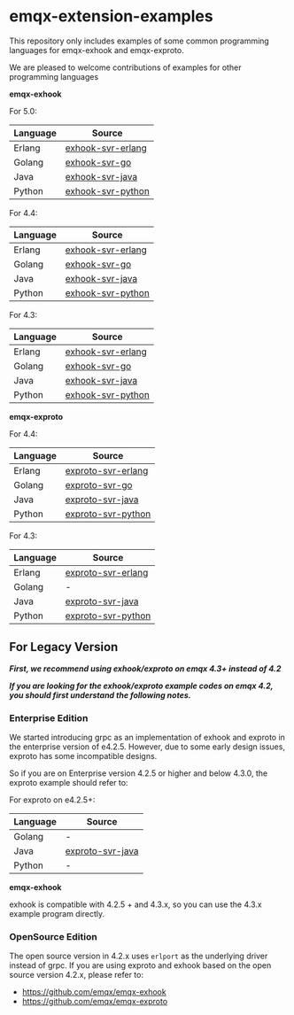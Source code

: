 # emqx-extension-examples

This repository only includes examples of some common programming languages for emqx-exhook and emqx-exproto.

We are pleased to welcome contributions of examples for other  programming languages


**emqx-exhook**

For 5.0:

| Language | Source                                                       |
| -------- | ------------------------------------------------------------ |
| Erlang   | [exhook-svr-erlang](https://github.com/emqx/emqx-extension-examples/tree/for-emqx-v5.0/exhook-svr-erlang) |
| Golang   | [exhook-svr-go](https://github.com/emqx/emqx-extension-examples/tree/for-emqx-v5.0/exhook-svr-go) |
| Java     | [exhook-svr-java](https://github.com/emqx/emqx-extension-examples/tree/for-emqx-v5.0/exhook-svr-java) |
| Python   | [exhook-svr-python](https://github.com/emqx/emqx-extension-examples/tree/for-emqx-v5.0/exhook-svr-python) |


For 4.4:

| Language | Source                                                       |
| -------- | ------------------------------------------------------------ |
| Erlang   | [exhook-svr-erlang](https://github.com/emqx/emqx-extension-examples/tree/for-emqx-v44/exhook-svr-erlang) |
| Golang   | [exhook-svr-go](https://github.com/emqx/emqx-extension-examples/tree/for-emqx-v44/exhook-svr-go) |
| Java     | [exhook-svr-java](https://github.com/emqx/emqx-extension-examples/tree/for-emqx-v44/exhook-svr-java) |
| Python   | [exhook-svr-python](https://github.com/emqx/emqx-extension-examples/tree/for-emqx-v44/exhook-svr-python) |


For 4.3:

| Language | Source                                                       |
| -------- | ------------------------------------------------------------ |
| Erlang   | [exhook-svr-erlang](https://github.com/emqx/emqx-extension-examples/tree/for-emqx-v43/exhook-svr-erlang) |
| Golang   | [exhook-svr-go](https://github.com/emqx/emqx-extension-examples/tree/for-emqx-v43/exhook-svr-go) |
| Java     | [exhook-svr-java](https://github.com/emqx/emqx-extension-examples/tree/for-emqx-v43/exhook-svr-java) |
| Python   | [exhook-svr-python](https://github.com/emqx/emqx-extension-examples/tree/for-emqx-v43/exhook-svr-python) |


**emqx-exproto**

For 4.4:

| Language | Source                                                                                               |
| -------- |------------------------------------------------------------------------------------------------------|
| Erlang   | [exproto-svr-erlang](https://github.com/emqx/emqx-extension-examples/tree/master/exproto-svr-erlang) |
| Golang   | [exproto-svr-go](https://github.com/emqx/emqx-extension-examples/tree/master/exproto-svr-go)         |
| Java     | [exproto-svr-java](https://github.com/emqx/emqx-extension-examples/tree/master/exproto-svr-java)     |
| Python   | [exproto-svr-python](https://github.com/emqx/emqx-extension-examples/tree/master/exproto-svr-python) |

For 4.3:

| Language | Source                                                       |
| -------- | ------------------------------------------------------------ |
| Erlang   | [exproto-svr-erlang](https://github.com/emqx/emqx-extension-examples/tree/for-emqx-v43/exproto-svr-erlang) |
| Golang   | -                                                            |
| Java     | [exproto-svr-java](https://github.com/emqx/emqx-extension-examples/tree/for-emqx-v43/exproto-svr-java)     |
| Python   | [exproto-svr-python](https://github.com/emqx/emqx-extension-examples/tree/for-emqx-v43/exproto-svr-python) |


## For Legacy Version

***First, we recommend using exhook/exproto on emqx 4.3+ instead of 4.2***

***If you are looking for the exhook/exproto example codes on emqx 4.2,
you should first understand the following notes.***

### Enterprise Edition

We started introducing grpc as an implementation of exhook and exproto in the
enterprise version of e4.2.5. However, due to some early design issues, exproto
has some incompatible designs.

So if you are on Enterprise version 4.2.5 or higher and below 4.3.0,
the exproto example should refer to:

For exproto on e4.2.5+:

| Language | Source |
| -------- | ------ |
| Golang   | -      |
| Java     | [exproto-svr-java](https://github.com/emqx/emqx-extension-examples/tree/master/exproto-svr-java-for-enterpise-e4.2) |
| Python   | -      |

**emqx-exhook**

exhook is compatible with 4.2.5 + and 4.3.x, so you can use the 4.3.x example program directly.

### OpenSource Edition

The open source version in 4.2.x uses `erlport` as the underlying driver instead of grpc.
If you are using exproto and exhook based on the open source version 4.2.x,
please refer to:

- https://github.com/emqx/emqx-exhook
- https://github.com/emqx/emqx-exproto
